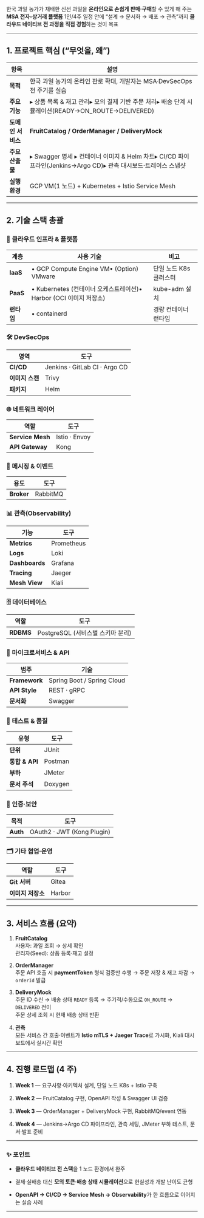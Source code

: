 
한국 과일 농가가 재배한 신선 과일을 **온라인으로 손쉽게 판매·구매**할 수 있게 해 주는 **MSA 전자-상거래 플랫폼**
1인/4주 일정 안에 “설계 → 문서화 → 배포 → 관측”까지 **클라우드 네이티브 전 과정을 직접 경험**하는 것이 목표

---

## 1. 프로젝트 핵심 (“무엇을, 왜”)

| 항목          | 설명                                                                                |
| ----------- | --------------------------------------------------------------------------------- |
| **목적**      | 한국 과일 농가의 온라인 판로 확대, 개발자는 MSA·DevSecOps 전 주기를 실습                                  |
| **주요 기능**   | ▸ 상품 목록 & 재고 관리▸ 모의 결제 기반 주문 처리▸ 배송 단계 시뮬레이션(READY→ON_ROUTE→DELIVERED)            |
| **도메인 서비스** | **FruitCatalog / OrderManager / DeliveryMock**                                    |
| **주요 산출물**  | ▸ Swagger 명세 ▸ 컨테이너 이미지 & Helm 차트▸ CI/CD 파이프라인(Jenkins→Argo CD)▸ 관측 대시보드·트레이스 스냅샷 |
| **실행 환경**   | GCP VM(1 노드) + Kubernetes + Istio Service Mesh                                    |

---

## 2. 기술 스택 총괄

### 🔧 클라우드 인프라 & 플랫폼

| 계층       | 사용 기술                                             | 비고             |
| -------- | ------------------------------------------------- | -------------- |
| **IaaS** | • GCP Compute Engine VM• (Option) VMware          | 단일 노드 K8s 클러스터 |
| **PaaS** | • Kubernetes (컨테이너 오케스트레이션)• Harbor (OCI 이미지 저장소) | kube-adm 설치    |
| **런타임**  | • containerd                                      | 경량 컨테이너 런타임    |

### 🛠 DevSecOps

| 영역         | 도구                            |
| ---------- | ----------------------------- |
| **CI/CD**  | Jenkins · GitLab CI · Argo CD |
| **이미지 스캔** | Trivy                         |
| **패키지**    | Helm                          |

### 🌐 네트워크 레이어

|역할|도구|
|---|---|
|**Service Mesh**|Istio · Envoy|
|**API Gateway**|Kong|

### 🔄 메시징 & 이벤트

|용도|도구|
|---|---|
|**Broker**|RabbitMQ|

### 📊 관측(Observability)

|기능|도구|
|---|---|
|**Metrics**|Prometheus|
|**Logs**|Loki|
|**Dashboards**|Grafana|
|**Tracing**|Jaeger|
|**Mesh View**|Kiali|

### 🗄 데이터베이스

|역할|도구|
|---|---|
|**RDBMS**|PostgreSQL (서비스별 스키마 분리)|

### 🧩 마이크로서비스 & API

| 범주            | 기술                         |
| ------------- | -------------------------- |
| **Framework** | Spring Boot / Spring Cloud |
| **API Style** | REST · gRPC                |
| **문서화**       | Swagger                    |

### 🧪 테스트 & 품질

|유형|도구|
|---|---|
|**단위**|JUnit|
|**통합 & API**|Postman|
|**부하**|JMeter|
|**문서 주석**|Doxygen|

### 📱 인증·보안

| 목적       | 도구                         |
| -------- | -------------------------- |
| **Auth** | OAuth2 · JWT (Kong Plugin) |

### 🗂 기타 협업·운영

|역할|도구|
|---|---|
|**Git 서버**|Gitea|
|**이미지 저장소**|Harbor|

---

## 3. 서비스 흐름 (요약)

1. **FruitCatalog**  
    사용자: 과일 조회 → 상세 확인  
    관리자(Seed): 상품 등록·재고 설정
    
2. **OrderManager**  
    주문 API 호출 시 **paymentToken** 형식 검증만 수행 → 주문 저장 & 재고 차감 → `orderId` 발급
    
3. **DeliveryMock**  
    주문 ID 수신 → 배송 상태 `READY` 등록 → 주기적/수동으로 `ON_ROUTE` → `DELIVERED` 전이  
    주문 상세 조회 시 현재 배송 상태 반환
    
4. **관측**  
    모든 서비스 간 호출·이벤트가 **Istio mTLS + Jaeger Trace**로 가시화, Kiali 대시보드에서 실시간 확인
    

---

## 4. 진행 로드맵 (4 주)

1. **Week 1** — 요구사항·아키텍처 설계, 단일 노드 K8s + Istio 구축
    
2. **Week 2** — FruitCatalog 구현, OpenAPI 작성 & Swagger UI 검증
    
3. **Week 3** — OrderManager + DeliveryMock 구현, RabbitMQ/event 연동
    
4. **Week 4** — Jenkins→Argo CD 파이프라인, 관측 세팅, JMeter 부하 테스트, 문서·발표 준비
    

---

### ✨ 포인트

- **클라우드 네이티브 전 스택**을 1 노드 환경에서 완주
    
- 결제·실배송 대신 **모의 토큰·배송 상태 시뮬레이션**으로 현실성과 개발 난이도 균형
    
- **OpenAPI → CI/CD → Service Mesh → Observability**가 한 흐름으로 이어지는 실습 사례
    

---